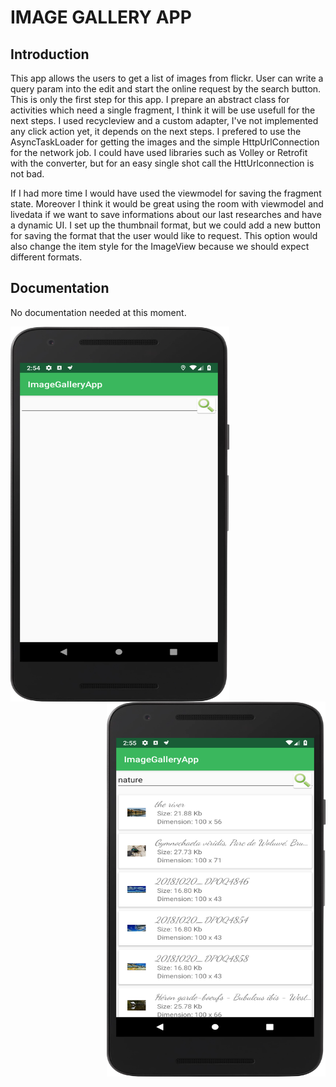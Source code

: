 # IMAGE GALLERY APP

## Introduction

This app allows the users to get a list of images from flickr. User can write a query param into the edit and start the online request by the search button.
This is only the first step for this app. I prepare an abstract class for activities which need a single fragment, I think it will be use usefull for the next steps.
I used recycleview and a custom adapter, I've not implemented any click action yet, it depends on the next steps.
I prefered to use the AsyncTaskLoader for getting the images and the simple HttpUrlConnection for the network job.
I could have used libraries such as Volley or Retrofit with the converter, but for an easy single shot call the HttUrlconnection is not bad.
 
If I had more time I would have used the viewmodel for saving the fragment state. Moreover I think it would be great 
using the room with viewmodel and livedata if we want to save informations about our last researches and have a dynamic UI.
I set up the thumbnail format, but we could add a new button for saving the format that the user would like to request.
This option would also change the item style for the ImageView because we should expect different formats.

## Documentation
No documentation needed at this moment.

<img align="left" width="350" height="600" src="home.png">

<img align="right" width="350" height="600" src="search.png">
